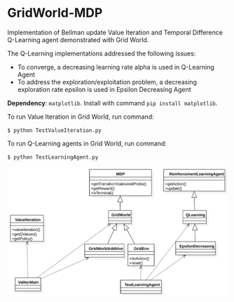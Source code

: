 # GridWorld-MDP
Implementation of Bellman update Value Iteration and Temporal Difference Q-Learning agent demonstrated with Grid World. 

The Q-Learning implementations addressed the following issues:

* To converge, a decreasing learning rate alpha is used in Q-Learning Agent
* To address the exploration/exploitation problem, a decreasing exploration rate epsilon is used in Epsilon Decreasing Agent

**Dependency**: `matplotlib`. Install with command `pip install matplotlib`. 

To run Value Iteration in Grid World, run command:

```shell
$ python TestValueIteration.py
```

To run Q-Learning agents in Grid World, run command:

```shell
$ python TestLearningAgent.py
```

![Class Diagram](doc.svg)
